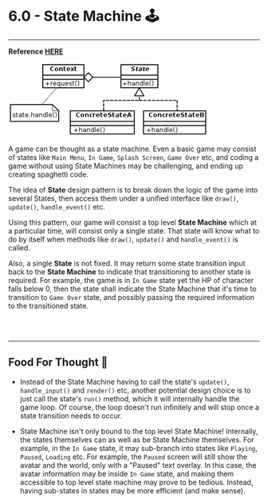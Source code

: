 # 6.0 - State Machine 🕹️

---

__Reference [HERE](https://github.com/ianrufus/youtube/tree/main/pygame-state)__

![State Design Pattern Diagram](./state_design_pattern.png)


A game can be thought as a state machine. Even a basic game may consist of states like `Main Menu`, 
`In Game`, `Splash Screen`, `Game Over` etc, and coding a game without using State Machines may be challenging, and ending up creating spaghetti code.


The idea of __State__ design pattern is to break down the logic of the game into several States, then access them under
a unified interface like `draw()`, `update()`, `handle_event()` etc.


Using this pattern, our game will consist a top level __State Machine__ which at a particular time, will consist only a
single state. That state will know what to do by itself when methods like `draw()`, `update()` and `handle_event()` is
called.


Also, a single __State__ is not fixed. It may return some state transition input back to the __State Machine__ to indicate
that transitioning to another state is required. For example, the game is in `In Game` state yet the HP of character falls
below 0, then the state shall indicate the State Machine that it's time to transition to `Game Over` state, and possibly
passing the required information to the transitioned state.


<br><br>

---

## Food For Thought 🧠

* Instead of the State Machine having to call the state's `update()`, `handle_input()` and `render()` etc, another
potential design choice is to just call the state's `run()` method, which it will internally handle the game loop. Of course,
  the loop doesn't run infinitely and will stop once a state transition needs to occur.
  

* State Machine isn't only bound to the top level State Machine! Internally, the states themselves can as well as be State
Machine themselves. For example, in the `In Game` state, it may sub-branch into states like `Playing`, `Paused`, `Loading` etc.
  For example, the `Paused` screen will still show the avatar and the world, only with a "Paused" text overlay.
  In this case, the avatar information may be inside `In Game` state, and making them accessible to top level state machine
  may prove to be tedious. Instead, having sub-states in states may be more efficient (and make sense).